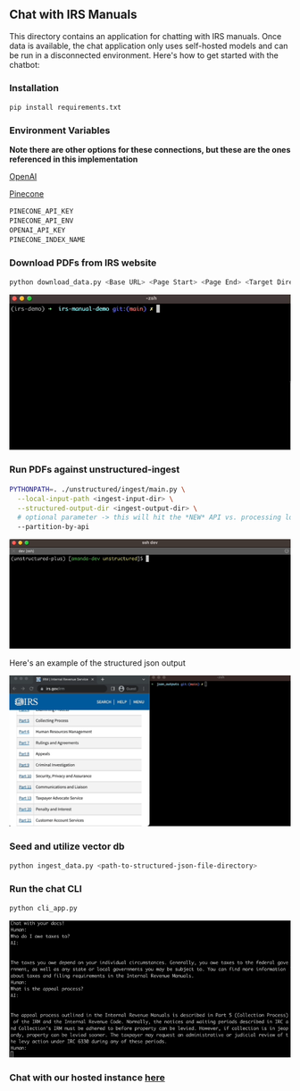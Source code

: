 ## Chat with IRS Manuals

This directory contains an application for chatting with IRS manuals. Once data is available, the chat application only uses self-hosted models and can be run in a disconnected environment. Here's how to get started with the chatbot:

### Installation

```bash
pip install requirements.txt
```

### Environment Variables

**Note there are other options for these connections, but these are the ones referenced in this implementation**

[OpenAI](https://platform.openai.com/docs/api-reference)

[Pinecone](https://docs.pinecone.io/)

```python
PINECONE_API_KEY
PINECONE_API_ENV
OPENAI_API_KEY
PINECONE_INDEX_NAME
```

### Download PDFs from IRS website

```bash
python download_data.py <Base URL> <Page Start> <Page End> <Target Directory>
```
![Download](./gifs/down.gif)

### Run PDFs against unstructured-ingest

```bash
PYTHONPATH=. ./unstructured/ingest/main.py \
  --local-input-path <ingest-input-dir> \
  --structured-output-dir <ingest-output-dir> \
  # optional parameter -> this will hit the *NEW* API vs. processing locally
  --partition-by-api
  ```

![Download gif](./gifs/process.gif)


Here's an example of the structured json output

![JSON](./gifs/sbys.gif)


### Seed and utilize vector db

```bash
python ingest_data.py <path-to-structured-json-file-directory>
```

### Run the chat CLI

```bash
python cli_app.py
```

![Chat](./gifs/chat.gif)

### Chat with our hosted instance [here](https://huggingface.co/spaces/unstructuredio/irs-manuals)

